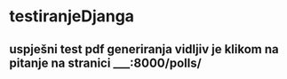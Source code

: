 # testiranjeDjanga
##
## uspješni test pdf generiranja vidljiv je klikom na pitanje na stranici ___:8000/polls/
